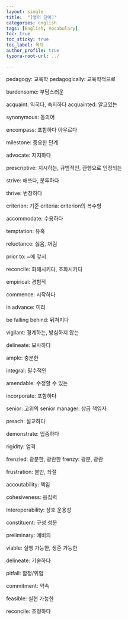 ```yaml
---
layout: single
title:  "[영어 단어]"
categories: english
tags: [English, Vocabulary]
toc: true
toc_sticky: true
toc_label: 목차
author_profile: true
typora-root-url: ../

---
```


pedagogy: 교육학
pedagogically: 교육학적으로

burdensome: 부담스러운

acquaint: 익히다, 숙지하다
acquainted: 알고있는

synonymous: 동의어

encompass: 포함하다 아우르다

milestone: 중요한 단계

advocate: 지지하다

prescriptive: 지시하는, 규범적인, 관행으로 인정되는

strive: 애쓰다, 분투하다

thrive: 번창하다

criterion: 기준
criteria: criterion의 복수형

accommodate: 수용하다

temptation: 유혹

reluctance: 싫음, 꺼림

prior to: ~에 앞서

reconcile: 화해시키다, 조화시키다

empirical: 경험적

commence: 시작하다

in advance: 미리

be falling behind: 뒤쳐지다

vigilant: 경계하는, 방심하지 않는

delineate: 묘사하다

ample: 충분한

integral: 필수적인

amendable: 수정할 수 있는

incorporate: 포함하다













senior: 고위의
senior manager: 상급 책임자

preach: 설교하다

demonstrate: 입증하다

rigidity: 엄격

frenzied: 광분한, 광란한
frenzy: 광분, 광란

frustration: 불만, 좌절

accoutability: 책임

cohesiveness: 응집력

Interoperability: 상호 운용성

constituent: 구성 성분

preliminary: 예비의

viable: 실행 가능한, 생존 가능한

delineate: 기술하다

pitfall: 함정/위험

commitment: 약속

feasible: 실현 가능한

reconcile: 조정하다

